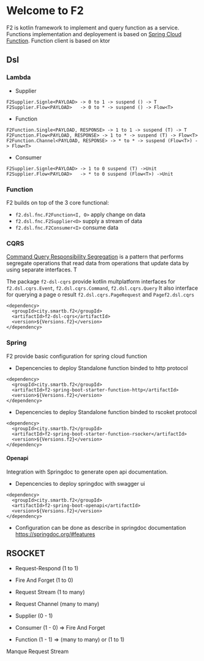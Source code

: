 # Welcome to F2


F2 is kotlin framework to implement and query function as a service.
Functions implementation and deployement is based on [Spring Cloud Function](https://github.com/spring-cloud/spring-cloud-function). 
Function client is based on ktor

## Dsl

### Lambda

 * Supplier
```
F2Supplier.Signle<PAYLOAD> -> 0 to 1 -> suspend () -> T
F2Supplier.Flow<PAYLOAD>   -> 0 to * -> suspend () -> Flow<T>
```
 * Function
```
F2Function.Single<PAYLOAD, RESPONSE> -> 1 to 1 -> suspend (T) -> T
F2Function.Flow<PAYLOAD, RESPONSE> -> 1 to * -> suspend (T) -> Flow<T>
F2Function.Channel<PAYLOAD, RESPONSE> -> * to * -> suspend (Flow<T>) -> Flow<T>
```
 * Consumer
 ```
F2Supplier.Signle<PAYLOAD> -> 1 to 0 suspend (T) ->Unit
F2Supplier.Flow<PAYLOAD>   -> * to 0 suspend (Flow<T>) ->Unit
```

### Function
F2 builds on top of the 3 core functional:
 * `f2.dsl.fnc.F2Function<I, O>` apply change on data
 * `f2.dsl.fnc.F2Supplier<O>` supply a stream of data
 * `f2.dsl.fnc.F2Consumer<I>` consume data



### CQRS

[Command Query Responsibility Segregation](https://martinfowler.com/bliki/CQRS.html)
is a pattern that performs segregate operations that read data from operations that update data by using separate interfaces. T

The package `f2-dsl-cqrs` provide kotlin multplatform interfaces for `f2.dsl.cqrs.Event`, `f2.dsl.cqrs.Command`, `f2.dsl.cqrs.Query`
It also interface for querying a page o result `f2.dsl.cqrs.PageRequest` and `Pagef2.dsl.cqrs
`
```
<dependency>
  <groupId>city.smartb.f2</groupId>
  <artifactId>f2-dsl-cqrs</artifactId>
  <version>${Versions.f2}</version>
</dependency>
```


### Spring

F2 provide basic configuration for spring cloud function


 * Depencencies to deploy Standalone function binded to http protocol 
```
<dependency>
  <groupId>city.smartb.f2</groupId>
  <artifactId>f2-spring-boot-starter-function-http</artifactId>
  <version>${Versions.f2}</version>
</dependency>
```

 * Depencencies to deploy Standalone function binded to rscoket protocol 
```
<dependency>
  <groupId>city.smartb.f2</groupId>
  <artifactId>f2-spring-boot-starter-function-rsocker</artifactId>
  <version>${Versions.f2}</version>
</dependency>
```

#### Openapi

Integration with Springdoc to generate open api documentation.

* Depencencies to deploy springdoc with swagger ui
```
<dependency>
  <groupId>city.smartb.f2</groupId>
  <artifactId>f2-spring-boot-openapi</artifactId>
  <version>${Versions.f2}</version>
</dependency>
```

* Configuration can be done as describe in springdoc documentation
  https://springdoc.org/#features


## RSOCKET 


* Request-Respond (1 to 1)
* Fire And Forget (1 to 0)
* Request Stream (1 to many)
* Request Channel (many to many)

* Supplier (0 - 1) 
* Consumer (1 - 0) => Fire And Forget
* Function (1 - 1) => (many to many) or (1 to 1) 

Manque Request Stream